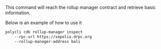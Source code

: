 This command will reach the rollup manager contract and retrieve basic information.

Below is an example of how to use it

```bash
polycli cdk rollup-manager inspect
    --rpc-url https://sepolia.drpc.org
    --rollup-manager-address bali
```
